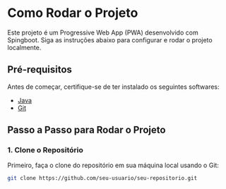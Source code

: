 # Como Rodar o Projeto

Este projeto é um Progressive Web App (PWA) desenvolvido com Spingboot. Siga as instruções abaixo para configurar e rodar o projeto localmente.

## Pré-requisitos

Antes de começar, certifique-se de ter instalado os seguintes softwares:

- [Java](https://www.oracle.com/java/technologies/downloads/)
- [Git](https://git-scm.com/)

## Passo a Passo para Rodar o Projeto

### 1. Clone o Repositório

Primeiro, faça o clone do repositório em sua máquina local usando o Git:

```bash
git clone https://github.com/seu-usuario/seu-repositorio.git
